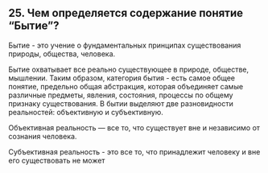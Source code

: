 ﻿## 25. Чем определяется содержание понятие “Бытие”?

Бытие - это учение о фундаментальных принципах существования природы,
общества, человека.

Бытие охватывает все реально существующее в природе, обществе, мышлении.
Таким образом, категория бытия - есть самое общее понятие, предельно общая
абстракция, которая объединяет самые различные предметы, явления, состояния,
процессы по общему признаку существования. В бытии выделяют две разновидности
реальностей: объективную и субъективную.

Объективная реальность — все то, что существует вне и независимо
от сознания человека.

Субъективная реальность - это все то, что принадлежит человеку и вне его
существовать не может 
